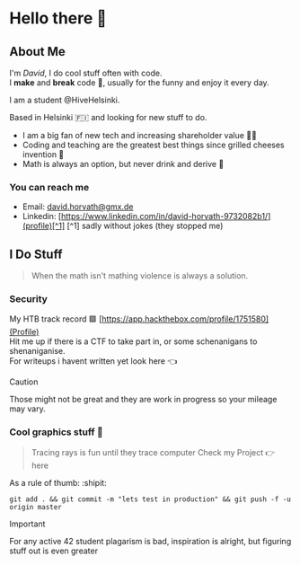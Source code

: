# Hello there 👋

## About Me
I'm *David*, I do cool stuff often with code. <br/>
I **make** and **break** code :wrench:, usually for the funny and enjoy it every day. <br/>

I am a student @HiveHelsinki.

Based in Helsinki :finland: and looking for new stuff to do.
- I am a big fan of new tech and increasing shareholder value :technologist:
- Coding and teaching are the greatest best things since grilled cheeses invention :sandwich:
- Math is always an option, but never drink and derive :beers:
### You can reach me
- Email: david.horvath@gmx.de
- Linkedin: [https://www.linkedin.com/in/david-horvath-9732082b1/](profile)[^1]
[^1] sadly without jokes (they stopped me)

## I Do Stuff
> When the math isn't mathing violence is always a solution.
### Security
My HTB track record :green_square: [https://app.hackthebox.com/profile/1751580](Profile)<br/>
Hit me up if there is a CTF to take part in, or some schenanigans to shenaniganise. <br/>
For writeups i havent written yet look here :point_left: <br/>
> [!CAUTION]
> Those might not be great and they are work in progress so your mileage may vary.

### Cool graphics stuff :frog: 
> Tracing rays is fun until they trace computer
Check my Project :point_right: here <br/>
<!--
Peep these visuals: :eyes:
#### FDF

#### RT
-->
As a rule of thumb: :shipit: <br/>
```
git add . && git commit -m "lets test in production" && git push -f -u origin master
```
> [!IMPORTANT]
> For any active 42 student plagarism is bad, inspiration is alright, but figuring stuff out is even greater 
<!--
**DaveeHorvath/DaveeHorvath** is a ✨ _special_ ✨ repository because its `README.md` (this file) appears on your GitHub profile.

Here are some ideas to get you started:

- 🔭 I’m currently working on ...
- 🌱 I’m currently learning ...
- 👯 I’m looking to collaborate on ...
- 🤔 I’m looking for help with ...
- 💬 Ask me about ...
- 📫 How to reach me: ...
- 😄 Pronouns: ...
- ⚡ Fun fact: ...
-->

